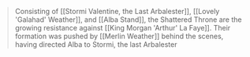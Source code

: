 >Consisting of [[Stormi Valentine, the Last Arbalester]], [[Lovely 'Galahad' Weather]], and [[Alba Stand]], the Shattered Throne are the growing resistance against [[King Morgan 'Arthur' La Faye]].   Their formation was pushed by [[Merlin Weather]] behind the scenes, having directed Alba to Stormi, the last Arbalester
